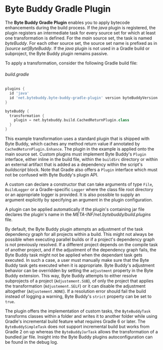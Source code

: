 # Byte Buddy Gradle Plugin

The **Byte Buddy Gradle Plugin** enables you to apply bytecode enhancements during the build process. If the *java* plugin 
is registered, the plugin registers an intermediate task for every source set for which at least one transformation is defined.
For the *main* source set, the task is named *byteBuddy*. For each other source set, the source set name is prefixed as in *[source set]ByteBuddy*. If the *java* plugin is not used in a Gradle build or subproject, the Byte Buddy plugin remains passive.

To apply a transformation, consider the following Gradle build file:

###### build.gradle
```groovy
plugins {
  id 'java'
  id 'net.bytebuddy.byte-buddy-gradle-plugin' version byteBuddyVersion
}

byteBuddy {
  transformation {
    plugin = net.bytebuddy.build.CachedReturnPlugin.class
  }
}
```

This example transformation uses a standard plugin that is shipped with Byte Buddy, which caches any method return value if annotated by `CachedReturnPlugin.Enhance`. The plugin in the example is applied onto the main source set. Custom plugins must implement Byte Buddy's `Plugin` interface, either inline in the build file, within the `buildSrc` directory or within an external artifact that is added as a dependency within the script's *buildscript* block. Note that Gradle also offers a `Plugin` interface which must not be confused with Byte Buddy's plugin API.

A custom can declare a constructor that can take arguments of type `File`, `BuildLogger` or a Gradle-specific `Logger` where the class file root directory or an appropriate logger is provided. It is also possible to supply an argument explicitly by specifying an argument in the plugin configuration.

A plugin can be applied automatically if the plugin's containing jar file declares the plugin's name in the *META-INF/net.bytebuddy/build.plugins* file.

By default, the Byte Buddy plugin attempts an adjustment of the task dependency graph for all projects within a build. This might not always be possible when executing parallel builds or if a project's dependency graph is not previously resolved. If a different project depends on the compile task of another project, and if the adjustment of the dependency graph fails, the Byte Buddy task might not be applied when the dependant task gets executed. In such a case, a user must manually make sure that the Byte Buddy task gets executed when it is appropriate. Byte Buddy's adjustment behavior can be overridden by setting the `adjustment` property in the Byte Buddy extension. This way, Byte Buddy attempts to either resolve subprojects of a project (`Adjustement.SUB`), of only the project that applies the transformation (`Adjustement.SELF`) or it can disable the adjustment altogether (`Adjustement.NONE`). If a resolution error should fail the build instead of logging a warning, Byte Buddy's `strict` property can be set to `true`. 

The plugin offers the implementation of custom tasks, the `ByteBuddyTask` transforms classes within a folder and writes it to another folder while using Gradle's incremental build feature what requires Gradle 6 or later. The `ByteBuddySimpleTask` does not support incremental build but works from Gradle 2 on up whereas the `ByteBuddyJarTask` allows the transformation of a bundled jar file. Insight into the Byte Buddy plugins autoconfiguration can be found in the debug log.
